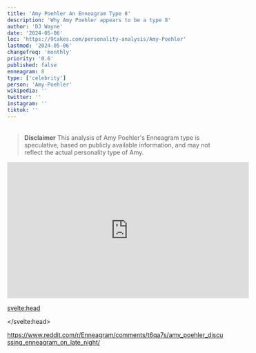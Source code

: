 ```yaml
---
title: 'Amy Poehler An Enneagram Type 8'
description: 'Why Amy Poehler appears to be a type 8'
author: 'DJ Wayne'
date: '2024-05-06'
loc: 'https://9takes.com/personality-analysis/Amy-Poehler'
lastmod: '2024-05-06'
changefreq: 'monthly'
priority: '0.6'
published: false
enneagram: 8
type: ['celebrity']
person: 'Amy-Poehler'
wikipedia: ''
twitter: ''
instagram: ''
tiktok: ''
---
```


<!--
    childhood and upbringing
    first big success
    style habits and quirks that relate to their personality type
    stressful moments in their life and how they handled them
    comfort- moments in their life where they are doing well and killing it
-->
<!-- // keywords:  -->

<script>
	// import  PopCard  from "$lib/components/atoms/PopCard.svelte";
import BlogPurpose from '$lib/components/blog/BlogPurpose.svelte'
</script>

<div
	style="display: flex;
    justify-content: center;
    margin: 1rem 0;
	"
>
	<!-- <PopCard
		image={`/types/8s/${'Amy-Poehler'}.webp`}
		enneagramType={8}
		showIcon={false}
		displayText="Amy Poehler"
		subtext=""
	/> -->
</div>

> **Disclaimer** This analysis of Amy Poehler's Enneagram type is speculative, based on publicly available information, and may not reflect the actual personality type of Amy.

<p class="firstLetter"></p>

<iframe width="560" height="315" loading="lazy" src="https://www.youtube.com/embed/65Yh_nmoXbw?si=09VGH3i9u7O_gxfk&amp;start=281" title="YouTube video player" frameborder="0" allow="accelerometer; autoplay; clipboard-write; encrypted-media; gyroscope; picture-in-picture; web-share" referrerpolicy="strict-origin-when-cross-origin" allowfullscreen></iframe>

<svelte:head>

<script type="application/ld+json">

</script>

</svelte:head>

<style lang="scss"></style>

https://www.reddit.com/r/Enneagram/comments/t6qa7s/amy_poehler_discussing_enneagram_on_late_night/
